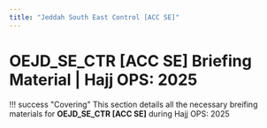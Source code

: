 ```yaml
---
title: "Jeddah South East Control [ACC SE]"
---
```


# OEJD_SE_CTR [ACC SE] Briefing Material | Hajj OPS: 2025

!!! success "Covering"
    This section details all the necessary breifing materials for **OEJD_SE_CTR [ACC SE]** during Hajj OPS: 2025